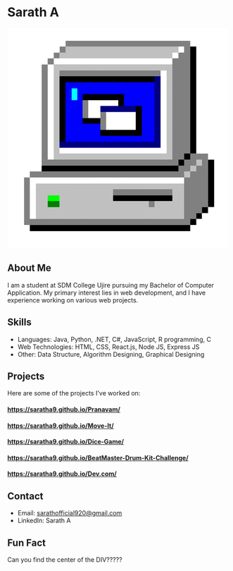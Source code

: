 # Sarath A

![Alt Text](/assests/giphy.gif)


## About Me
I am a student at SDM College Ujire pursuing my Bachelor of Computer Application. My primary interest lies in web development, and I have experience working on various web projects.

## Skills

- Languages: Java, Python, .NET, C#, JavaScript, R programming, C
- Web Technologies: HTML, CSS, React.js, Node JS, Express JS
- Other: Data Structure, Algorithm Designing, Graphical Designing

## Projects

Here are some of the projects I've worked on:

#### https://saratha9.github.io/Pranavam/
#### https://saratha9.github.io/Move-It/
#### https://saratha9.github.io/Dice-Game/
#### https://saratha9.github.io/BeatMaster-Drum-Kit-Challenge/
#### https://saratha9.github.io/Dev.com/


## Contact

- Email: sarathofficial920@gmail.com
- LinkedIn: Sarath A

## Fun Fact

Can you find the center of the DIV?????

